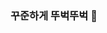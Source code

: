### 꾸준하게 뚜벅뚜벅 🌱

<!--
**jso0808/jso0808** is a ✨ _special_ ✨ repository because its `README.md` (this file) appears on your GitHub profile.

Here are some ideas to get you started:

- 🔭 I’m currently working on ...
- 🌱 I’m currently learning ...
- 👯 I’m looking to collaborate on ...
- 🤔 I’m looking for help with ...
- 💬 Ask me about ...
- 📫 How to reach me: ...
- 😄 Pronouns: ...
- ⚡ Fun fact: ...

[![Solved.ac
프로필](http://mazassumnida.wtf/api/generate_badge?boj={handle})](https://solved.ac/{handle})
-->
